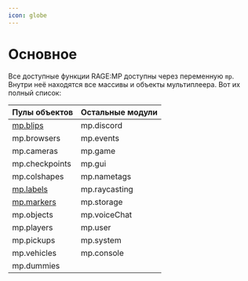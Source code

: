 ```yaml
---
icon: globe
---
```


# Основное

Все доступные функции RAGE:MP доступны через переменную `mp`. Внутри неё находятся все массивы и объекты мультиплеера. Вот их полный список:

| Пулы объектов            | Остальные модули |
| ------------------------ | ---------------- |
| [mp.blips](metki.md)     | mp.discord       |
| mp.browsers              | mp.events        |
| mp.cameras               | mp.game          |
| mp.checkpoints           | mp.gui           |
| mp.colshapes             | mp.nametags      |
| [mp.labels](markdown.md) | mp.raycasting    |
| [mp.markers](markery.md) | mp.storage       |
| mp.objects               | mp.voiceChat     |
| mp.players               | mp.user          |
| mp.pickups               | mp.system        |
| mp.vehicles              | mp.console       |
| mp.dummies               |                  |
